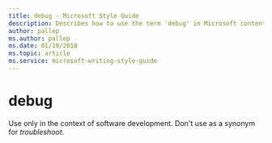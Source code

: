 ```yaml
---
title: debug - Microsoft Style Guide
description: Describes how to use the term 'debug' in Microsoft content depending on context and clarifies the term cannot be used as a synonym for 'troubleshoot'.
author: pallep
ms.author: pallep
ms.date: 01/19/2018
ms.topic: article
ms.service: microsoft-writing-style-guide
---
```


# debug

Use only in the context of software development. Don't use as a synonym for *troubleshoot*. 
